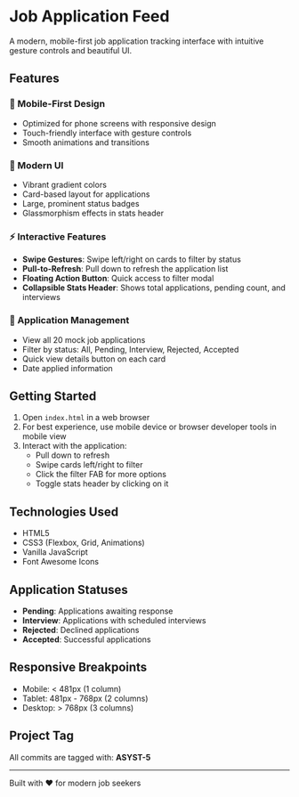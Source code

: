 # Job Application Feed

A modern, mobile-first job application tracking interface with intuitive gesture controls and beautiful UI.

## Features

### 📱 Mobile-First Design
- Optimized for phone screens with responsive design
- Touch-friendly interface with gesture controls
- Smooth animations and transitions

### 🎨 Modern UI
- Vibrant gradient colors
- Card-based layout for applications
- Large, prominent status badges
- Glassmorphism effects in stats header

### ⚡ Interactive Features
- **Swipe Gestures**: Swipe left/right on cards to filter by status
- **Pull-to-Refresh**: Pull down to refresh the application list
- **Floating Action Button**: Quick access to filter modal
- **Collapsible Stats Header**: Shows total applications, pending count, and interviews

### 🎯 Application Management
- View all 20 mock job applications
- Filter by status: All, Pending, Interview, Rejected, Accepted
- Quick view details button on each card
- Date applied information

## Getting Started

1. Open `index.html` in a web browser
2. For best experience, use mobile device or browser developer tools in mobile view
3. Interact with the application:
   - Pull down to refresh
   - Swipe cards left/right to filter
   - Click the filter FAB for more options
   - Toggle stats header by clicking on it

## Technologies Used

- HTML5
- CSS3 (Flexbox, Grid, Animations)
- Vanilla JavaScript
- Font Awesome Icons

## Application Statuses

- **Pending**: Applications awaiting response
- **Interview**: Applications with scheduled interviews
- **Rejected**: Declined applications
- **Accepted**: Successful applications

## Responsive Breakpoints

- Mobile: < 481px (1 column)
- Tablet: 481px - 768px (2 columns)
- Desktop: > 768px (3 columns)

## Project Tag

All commits are tagged with: **ASYST-5**

---

Built with ❤️ for modern job seekers
